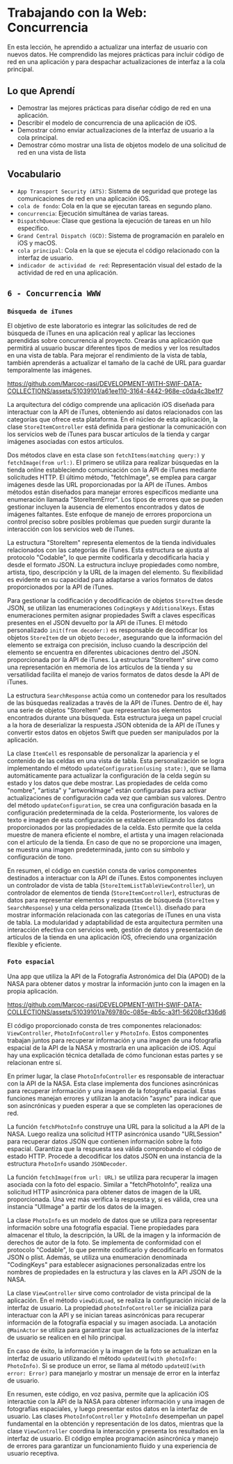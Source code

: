 # Trabajando con la Web: Concurrencia

En esta lección, he aprendido a actualizar una interfaz de usuario con nuevos datos. He comprendido las mejores prácticas para incluir código de red en una aplicación y para despachar actualizaciones de interfaz a la cola principal.

## Lo que Aprendí

- Demostrar las mejores prácticas para diseñar código de red en una aplicación.
- Describir el modelo de concurrencia de una aplicación de iOS.
- Demostrar cómo enviar actualizaciones de la interfaz de usuario a la cola principal.
- Demostrar cómo mostrar una lista de objetos modelo de una solicitud de red en una vista de lista

## Vocabulario
- `App Transport Security (ATS)`: Sistema de seguridad que protege las comunicaciones de red en una aplicación iOS.
- `cola de fondo`: Cola en la que se ejecutan tareas en segundo plano.
- `concurrencia`: Ejecución simultánea de varias tareas.
- `DispatchQueue`: Clase que gestiona la ejecución de tareas en un hilo específico.
- `Grand Central Dispatch (GCD)`: Sistema de programación en paralelo en iOS y macOS.
- `cola principal`: Cola en la que se ejecuta el código relacionado con la interfaz de usuario.
- `indicador de actividad de red`: Representación visual del estado de la actividad de red en una aplicación.

## `6 - Concurrencia WWW`

### `Búsqueda de iTunes`

El objetivo de este laboratorio es integrar las solicitudes de red de búsqueda de iTunes en una aplicación real y aplicar las lecciones aprendidas sobre concurrencia al proyecto. Crearás una aplicación que permitirá al usuario buscar diferentes tipos de medios y ver los resultados en una vista de tabla. Para mejorar el rendimiento de la vista de tabla, también aprenderás a actualizar el tamaño de la caché de URL para guardar temporalmente las imágenes.

https://github.com/Marcoc-rasi/DEVELOPMENT-WITH-SWIF-DATA-COLLECTIONS/assets/51039101/a61ee110-3164-4442-968e-c0da4c3be1f7

La arquitectura del código comprende una aplicación iOS diseñada para interactuar con la API de iTunes, obteniendo así datos relacionados con las categorías que ofrece esta plataforma. En el núcleo de esta aplicación, la clase `StoreItemController` está definida para gestionar la comunicación con los servicios web de iTunes para buscar artículos de la tienda y cargar imágenes asociadas con estos artículos.

Dos métodos clave en esta clase son `fetchItems(matching query:)` y `fetchImage(from url:)`. El primero se utiliza para realizar búsquedas en la tienda online estableciendo comunicación con la API de iTunes mediante solicitudes HTTP. El último método, "fetchImage", se emplea para cargar imágenes desde las URL proporcionadas por la API de iTunes. Ambos métodos están diseñados para manejar errores específicos mediante una enumeración llamada "StoreItemError". Los tipos de errores que se pueden gestionar incluyen la ausencia de elementos encontrados y datos de imágenes faltantes. Este enfoque de manejo de errores proporciona un control preciso sobre posibles problemas que pueden surgir durante la interacción con los servicios web de iTunes.

La estructura "StoreItem" representa elementos de la tienda individuales relacionados con las categorías de iTunes. Esta estructura se ajusta al protocolo "Codable", lo que permite codificarla y decodificarla hacia y desde el formato JSON. La estructura incluye propiedades como nombre, artista, tipo, descripción y la URL de la imagen del elemento. Su flexibilidad es evidente en su capacidad para adaptarse a varios formatos de datos proporcionados por la API de iTunes.

Para gestionar la codificación y decodificación de objetos `StoreItem` desde JSON, se utilizan las enumeraciones `CodingKeys` y `AdditionalKeys`. Estas enumeraciones permiten asignar propiedades Swift a claves específicas presentes en el JSON devuelto por la API de iTunes. El método personalizado `init(from decoder:)` es responsable de decodificar los objetos `StoreItem` de un objeto `Decoder`, asegurando que la información del elemento se extraiga con precisión, incluso cuando la descripción del elemento se encuentra en diferentes ubicaciones dentro del JSON. proporcionada por la API de iTunes. La estructura "StoreItem" sirve como una representación en memoria de los artículos de la tienda y su versatilidad facilita el manejo de varios formatos de datos desde la API de iTunes.

La estructura `SearchResponse` actúa como un contenedor para los resultados de las búsquedas realizadas a través de la API de iTunes. Dentro de él, hay una serie de objetos "StoreItem" que representan los elementos encontrados durante una búsqueda. Esta estructura juega un papel crucial a la hora de deserializar la respuesta JSON obtenida de la API de iTunes y convertir estos datos en objetos Swift que pueden ser manipulados por la aplicación.

La clase `ItemCell` es responsable de personalizar la apariencia y el contenido de las celdas en una vista de tabla. Esta personalización se logra implementando el método `updateConfiguration(using state:)`, que se llama automáticamente para actualizar la configuración de la celda según su estado y los datos que debe mostrar. Las propiedades de celda como "nombre", "artista" y "artworkImage" están configuradas para activar actualizaciones de configuración cada vez que cambian sus valores. Dentro del método `updateConfiguration`, se crea una configuración basada en la configuración predeterminada de la celda. Posteriormente, los valores de texto e imagen de esta configuración se establecen utilizando los datos proporcionados por las propiedades de la celda. Esto permite que la celda muestre de manera eficiente el nombre, el artista y una imagen relacionada con el artículo de la tienda. En caso de que no se proporcione una imagen, se muestra una imagen predeterminada, junto con su símbolo y configuración de tono.

En resumen, el código en cuestión consta de varios componentes destinados a interactuar con la API de iTunes. Estos componentes incluyen un controlador de vista de tabla (`StoreItemListTableViewController`), un controlador de elementos de tienda (`StoreItemController`), estructuras de datos para representar elementos y respuestas de búsqueda (`StoreItem` y `SearchResponse`) y una celda personalizada (`ItemCell`). diseñado para mostrar información relacionada con las categorías de iTunes en una vista de tabla. La modularidad y adaptabilidad de esta arquitectura permiten una interacción efectiva con servicios web, gestión de datos y presentación de artículos de la tienda en una aplicación iOS, ofreciendo una organización flexible y eficiente.

### `Foto espacial`

Una app que utiliza la API de la Fotografía Astronómica del Día (APOD) de la NASA para obtener datos y mostrar la información junto con la imagen en la propia aplicación.

https://github.com/Marcoc-rasi/DEVELOPMENT-WITH-SWIF-DATA-COLLECTIONS/assets/51039101/a769780c-085e-4b5c-a3f1-56208cf336d6

El código proporcionado consta de tres componentes relacionados: `ViewController`, `PhotoInfoController` y `PhotoInfo`. Estos componentes trabajan juntos para recuperar información y una imagen de una fotografía espacial de la API de la NASA y mostrarla en una aplicación de iOS. Aquí hay una explicación técnica detallada de cómo funcionan estas partes y se relacionan entre sí.

En primer lugar, la clase `PhotoInfoController` es responsable de interactuar con la API de la NASA. Esta clase implementa dos funciones asincrónicas para recuperar información y una imagen de la fotografía espacial. Estas funciones manejan errores y utilizan la anotación "async" para indicar que son asincrónicas y pueden esperar a que se completen las operaciones de red.

La función `fetchPhotoInfo` construye una URL para la solicitud a la API de la NASA. Luego realiza una solicitud HTTP asincrónica usando "URLSession" para recuperar datos JSON que contienen información sobre la foto espacial. Garantiza que la respuesta sea válida comprobando el código de estado HTTP. Procede a decodificar los datos JSON en una instancia de la estructura `PhotoInfo` usando `JSONDecoder`.

La función `fetchImage(from url: URL)` se utiliza para recuperar la imagen asociada con la foto del espacio. Similar a "fetchPhotoInfo", realiza una solicitud HTTP asincrónica para obtener datos de imagen de la URL proporcionada. Una vez más verifica la respuesta y, si es válida, crea una instancia "UIImage" a partir de los datos de la imagen.

La clase `PhotoInfo` es un modelo de datos que se utiliza para representar información sobre una fotografía espacial. Tiene propiedades para almacenar el título, la descripción, la URL de la imagen y la información de derechos de autor de la foto. Se implementa de conformidad con el protocolo "Codable", lo que permite codificarlo y decodificarlo en formatos JSON o plist. Además, se utiliza una enumeración denominada "CodingKeys" para establecer asignaciones personalizadas entre los nombres de propiedades en la estructura y las claves en la API JSON de la NASA.

La clase `ViewController` sirve como controlador de vista principal de la aplicación. En el método `viewDidLoad`, se realiza la configuración inicial de la interfaz de usuario. La propiedad `photoInfoController` se inicializa para interactuar con la API y se inician tareas asincrónicas para recuperar información de la fotografía espacial y su imagen asociada. La anotación `@MainActor` se utiliza para garantizar que las actualizaciones de la interfaz de usuario se realicen en el hilo principal.

En caso de éxito, la información y la imagen de la foto se actualizan en la interfaz de usuario utilizando el método `updateUI(with photoInfo: PhotoInfo)`. Si se produce un error, se llama al método `updateUI(with error: Error)` para manejarlo y mostrar un mensaje de error en la interfaz de usuario.

En resumen, este código, en voz pasiva, permite que la aplicación iOS interactúe con la API de la NASA para obtener información y una imagen de fotografías espaciales, y luego presentar estos datos en la interfaz de usuario. Las clases `PhotoInfoController` y `PhotoInfo` desempeñan un papel fundamental en la obtención y representación de los datos, mientras que la clase `ViewController` coordina la interacción y presenta los resultados en la interfaz de usuario. El código emplea programación asincrónica y manejo de errores para garantizar un funcionamiento fluido y una experiencia de usuario receptiva.
